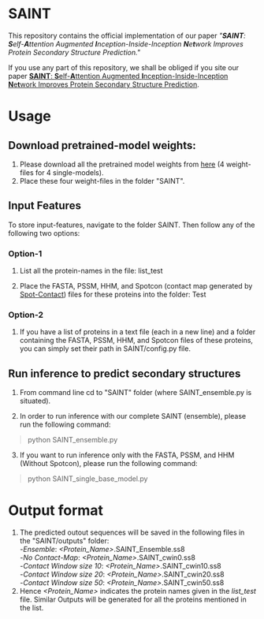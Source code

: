 
# SAINT
This repository contains the official implementation of our paper *"**SAINT**: **S**elf-**A**ttention Augmented **I**nception-Inside-Inception **N**e**t**work Improves Protein Secondary Structure Prediction."*

If you use any part of this repository, we shall be obliged if you site our paper [**SAINT**: **S**elf-**A**ttention Augmented **I**nception-Inside-Inception **N**e**t**work Improves Protein Secondary Structure Prediction](https://www.biorxiv.org/content/10.1101/786921v1).

# Usage

## Download pretrained-model weights:
1. Please download all the pretrained model weights from [here](https://drive.google.com/open?id=1mjXUfz33asJHBorEeMU0kd1A-1WChRyR) (4 weight-files for 4 single-models).
2. Place these four weight-files in the folder "SAINT".

## Input Features
To store input-features, navigate to the folder SAINT. Then follow any of the following two options:
### Option-1
1. List all the protein-names in the file: list_test

2. Place the FASTA, PSSM, HHM, and Spotcon (contact map generated by [Spot-Contact](https://sparks-lab.org/server/spot-contact/)) files for these proteins into the folder: Test

### Option-2
1. If you have a list of proteins in a text file (each in a new line) and a folder containing the FASTA, PSSM, HHM, and Spotcon files of these proteins, you can simply set their path in SAINT/config.py file.

## Run inference to predict secondary structures
1. From command line cd to "SAINT" folder (where SAINT_ensemble.py is situated).

2. In order to run inference with our complete SAINT (ensemble), please run the following command:

  > python SAINT_ensemble.py
  
3. If you want to run inference only with the FASTA, PSSM, and HHM (Without Spotcon), please run the following command:

  > python SAINT_single_base_model.py
  
# Output format
1. The predicted outout sequences will be saved in the following files in the "SAINT/outputs" folder:    
	-*Ensemble*: *<Protein_Name>*.SAINT_Ensemble.ss8     
	-*No Contact-Map*: *<Protein_Name>*.SAINT_cwin0.ss8    
	-*Contact Window size 10*: *<Protein_Name>*.SAINT_cwin10.ss8   
	-*Contact Window size 20*: *<Protein_Name>*.SAINT_cwin20.ss8   
	-*Contact Window size 50*: *<Protein_Name>*.SAINT_cwin50.ss8  
 2. Hence *<Protein_Name>* indicates the protein names given in the *list_test* file. Similar Outputs will be generated for all the proteins mentioned in the list.  
